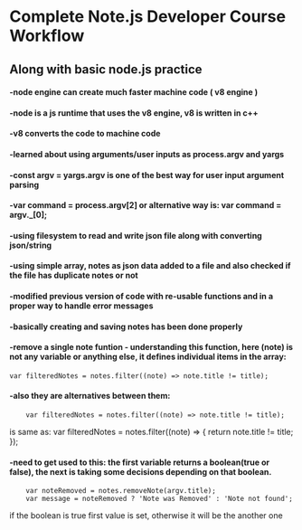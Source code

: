 # Complete Note.js Developer Course Workflow
## Along with basic node.js practice

#### -node engine can create much faster machine code ( v8 engine )
#### -node is a js runtime that uses the v8 engine, v8 is written in c++
#### -v8 converts the code to machine code

#### -learned about using arguments/user inputs as process.argv and yargs
#### -const argv = yargs.argv is one of the best way for user input argument parsing
#### -var command = process.argv[2] or alternative way is: var command = argv._[0];

#### -using filesystem to read and write json file along with converting json/string
#### -using simple array, notes as json data added to a file and also checked if the file has duplicate notes or not

#### -modified previous version of code with re-usable functions and in a proper way to handle error messages
#### -basically creating and saving notes has been done properly
#### -remove a single note funtion - understanding this function, here (note) is not any variable or anything else, it defines individual items in the array:
    var filteredNotes = notes.filter((note) => note.title != title);
#### -also they are alternatives between them: 
		var filteredNotes = notes.filter((note) => note.title != title);
is same as:	
		var filteredNotes = notes.filter((note) => {
			return note.title != title;
		});
#### -need to get used to this: the first variable returns a boolean(true or false), the next is taking some decisions depending on that boolean.
		var noteRemoved = notes.removeNote(argv.title);
		var message = noteRemoved ? 'Note was Removed' : 'Note not found';
if the boolean is true first value is set, otherwise it will be the another one